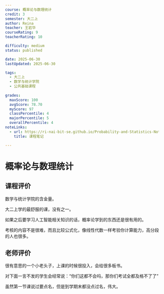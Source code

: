```yaml
---
course: 概率论与数理统计
credit: 3
semester: 大二上
author: Reina
teacher: 王岩华
courseRating: 9
teacherRating: 10

difficulty: medium
status: published

date: 2025-06-30
lastUpdated: 2025-06-30

tags: 
  - 大二上
  - 数学与统计学院
  - 公共基础课程
  
grades:
  maxScore: 100
  avgScore: 78.70
  myScore: 97
  classPercentile: 4
  majorPercentile: 5
  overallPercentile: 4
noteLinks:
  - url: https://ri-nai-bit-se.github.io/Probability-and-Statistics-Notes/
    title: 课程笔记

---
```



# 概率论与数理统计

## 课程评价

数学与统计学院的含金量。

大二上学的最舒服的课，没有之一。

如果之后要学习人工智能相关知识的话，概率论学到的东西还是很有用的。

考核的内容不是很难，而且比较公式化，像线性代数一样考验你计算能力，高分段的人也很多。

## 老师评价

很有意思的一个小老头子，上课的时候很投入，会给很多板书。

对下面一言不发的学生会经常说：“你们这都不会吗，那你们考试全都及格不了了”

虽然第一节课说过要点名，但是到学期末都没点过名，伟大。


